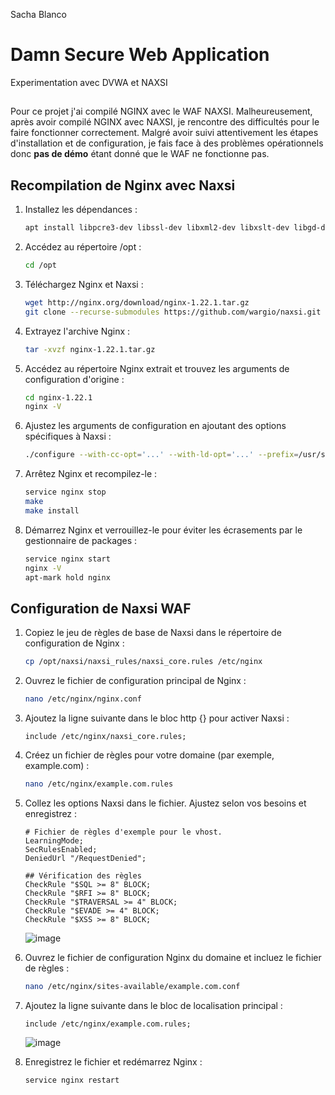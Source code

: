 Sacha Blanco
# Damn Secure Web Application
Experimentation avec DVWA et NAXSI

##
Pour ce projet j'ai compilé NGINX avec le WAF NAXSI.
Malheureusement, après avoir compilé NGINX avec NAXSI, je rencontre des difficultés pour le faire fonctionner correctement. Malgré avoir suivi attentivement les étapes d'installation et de configuration, je fais face à des problèmes opérationnels donc **pas de démo** étant donné que le WAF ne fonctionne pas.

## Recompilation de Nginx avec Naxsi
1. Installez les dépendances :
   ```bash
   apt install libpcre3-dev libssl-dev libxml2-dev libxslt-dev libgd-dev libgeoip-dev
   ```

2. Accédez au répertoire /opt :
   ```bash
   cd /opt
   ```

3. Téléchargez Nginx et Naxsi :
   ```bash
   wget http://nginx.org/download/nginx-1.22.1.tar.gz
   git clone --recurse-submodules https://github.com/wargio/naxsi.git
   ```

4. Extrayez l'archive Nginx :
   ```bash
   tar -xvzf nginx-1.22.1.tar.gz
   ```

5. Accédez au répertoire Nginx extrait et trouvez les arguments de configuration d'origine :
   ```bash
   cd nginx-1.22.1
   nginx -V
   ```

6. Ajustez les arguments de configuration en ajoutant des options spécifiques à Naxsi :
   ```bash
   ./configure --with-cc-opt='...' --with-ld-opt='...' --prefix=/usr/share/nginx --sbin-path=/usr/sbin/nginx --conf-path=/etc/nginx/nginx.conf --add-module=/opt/naxsi/naxsi_src/ ...
   ```

7. Arrêtez Nginx et recompilez-le :
   ```bash
   service nginx stop
   make
   make install
   ```

8. Démarrez Nginx et verrouillez-le pour éviter les écrasements par le gestionnaire de packages :
   ```bash
   service nginx start
   nginx -V
   apt-mark hold nginx
   ```

## Configuration de Naxsi WAF
1. Copiez le jeu de règles de base de Naxsi dans le répertoire de configuration de Nginx :
   ```bash
   cp /opt/naxsi/naxsi_rules/naxsi_core.rules /etc/nginx
   ```

2. Ouvrez le fichier de configuration principal de Nginx :
   ```bash
   nano /etc/nginx/nginx.conf
   ```

3. Ajoutez la ligne suivante dans le bloc http {} pour activer Naxsi :
   ```nginx
   include /etc/nginx/naxsi_core.rules;
   ```

4. Créez un fichier de règles pour votre domaine (par exemple, example.com) :
   ```bash
   nano /etc/nginx/example.com.rules
   ```

5. Collez les options Naxsi dans le fichier. Ajustez selon vos besoins et enregistrez :
   ```nginx
   # Fichier de règles d'exemple pour le vhost.
   LearningMode;
   SecRulesEnabled;
   DeniedUrl "/RequestDenied";

   ## Vérification des règles
   CheckRule "$SQL >= 8" BLOCK;
   CheckRule "$RFI >= 8" BLOCK;
   CheckRule "$TRAVERSAL >= 4" BLOCK;
   CheckRule "$EVADE >= 4" BLOCK;
   CheckRule "$XSS >= 8" BLOCK;
   ```
   ![image](https://github.com/blancos-code/DSWA/assets/79577721/ac968cca-87b0-4c15-baf5-d5e0615c31e6)
   

6. Ouvrez le fichier de configuration Nginx du domaine et incluez le fichier de règles :
   ```bash
   nano /etc/nginx/sites-available/example.com.conf
   ```

7. Ajoutez la ligne suivante dans le bloc de localisation principal :
   ```nginx
   include /etc/nginx/example.com.rules;
   ```
   ![image](https://github.com/blancos-code/DSWA/assets/79577721/2f64a712-70b3-43c1-b47f-f1adac56ab62)


8. Enregistrez le fichier et redémarrez Nginx :
   ```bash
   service nginx restart
   ```   
